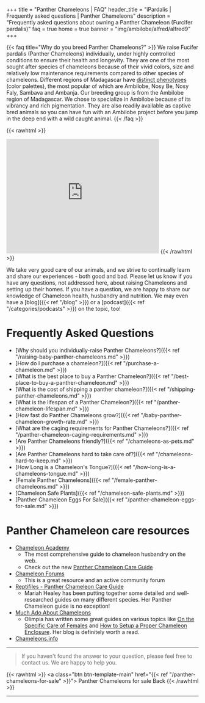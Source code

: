 +++
title = "Panther Chameleons | FAQ"
header_title = "iPardalis | Frequently asked questions | Panther Chameleons"
description = "Frequently asked questions about owning a Panther Chameleon (Furcifer pardalis)"
faq = true
home = true
banner = "img/ambilobe/alfred/alfred9"
+++

{{< faq title="Why do you breed Panther Chameleons?" >}}
We raise Fucifer pardalis (Panther Chameleons) individually, under highly controlled conditions to ensure their health and longevity. They are one of the most sought after species of chameleons because of their vivid colors, size and relatively low maintenance requirements compared to other species of chameleons. Different regions of Madagascar have [distinct phenotypes](https://www.madcham.de/en/category/chamaeleons-habitatsdaten/lokalformen-von-furcifer-pardalis/) (color palettes), the most popular of which are Ambilobe, Nosy Be, Nosy Faly, Sambava and Ambanja. Our breeding group is from the Ambilobe region of Madagascar. We chose to specialize in Ambilobe because of its vibrancy and rich pigmentation. They are also readily available as captive bred animals so you can have fun with an Ambilobe project before you jump in the deep end with a wild caught animal.
{{< /faq >}}
<br>

{{< rawhtml >}}
<iframe src="https://www.google.com/maps/embed?pb=!1m18!1m12!1m3!1d311974.95676865586!2d49.026378432219275!3d-13.191175344746163!2m3!1f0!2f0!3f0!3m2!1i1024!2i768!4f13.1!3m3!1m2!1s0x2214f52f0a812659%3A0x1b97fc64fe096001!2sAmbilobe%2C%20Madagascar!5e1!3m2!1sen!2sus!4v1707187400333!5m2!1sen!2sus" width="400" height="300" style="border:0;" allowfullscreen="" loading="lazy" referrerpolicy="no-referrer-when-downgrade"></iframe>
{{< /rawhtml >}}

We take very good care of our animals, and we strive to continually learn and share our experiences - both good and bad. Please let us know if you have any questions, not addressed here, about raising Chameleons and setting up their homes.  If you have a question, we are happy to share our knowledge of Chameleon health, husbandry and nutrition. We may even have a [blog]({{< ref "/blog" >}}) or a [podcast]({{< ref "/categories/podcasts" >}}) on the topic, too!

# Frequently Asked Questions
- [Why should you individually-raise Panther Chameleons?]({{< ref "/raising-baby-panther-chameleons.md" >}})
- [How do I purchase a chameleon?]({{< ref "/purchase-a-chameleon.md" >}})
- [What is the best place to buy a Panther Chameleon?]({{< ref "/best-place-to-buy-a-panther-chameleon.md" >}})
- [What is the cost of shipping a panther chameleon?]({{< ref "/shipping-panther-chameleons.md" >}})
- [What is the lifespan of a Panther Chameleon?]({{< ref "/panther-chameleon-lifespan.md" >}})
- [How fast do Panther Chameleons grow?]({{< ref "/baby-panther-chameleon-growth-rate.md" >}})
- [What are the caging requirements for Panther Chameleons?]({{< ref "/panther-chameleon-caging-requirements.md" >}})
- [Are Panther Chameleons friendly?]({{< ref "/chameleons-as-pets.md" >}})
- [Are Panther Chameleons hard to take care of?]({{< ref "/chameleons-hard-to-keep.md" >}})
- [How Long is a Chameleon's Tongue?]({{< ref "/how-long-is-a-chameleons-tongue.md" >}})
- [Female Panther Chameleons]({{< ref "/female-panther-chameleons.md" >}})
- [Chameleon Safe Plants]({{< ref "/chameleon-safe-plants.md" >}})
- [Panther Chameleon Eggs For Sale]({{< ref "/panther-chameleon-eggs-for-sale.md" >}})

# Panther Chameleon care resources

- [Chameleon Academy](https://chameleonacademy.com/)
  - The most comprehensive guide to chameleon husbandry on the web.
  - Check out the new [Panther Chameleon Care Guide](https://chameleonacademy.com/panther-chameleon-care/)
- [Chameleon Forums](https://www.chameleonforums.com/)
  - This is a great resource and an active community forum
- [Reptifiles - Panther Chameleon Care Guide](https://reptifiles.com/panther-chameleon-care-sheet/)
  - Mariah Healey has been putting together some detailed and well-researched guides on many different species. Her Panther Chameleon guide is no exception!
- [Much Ado About Chameleons](http://www.muchadoaboutchameleons.com/)
  - Olimpia has written some great guides on various topics like [On the Specific Care of Females](http://www.muchadoaboutchameleons.com/2012/05/on-specific-care-of-females.html) and [How to Setup a Proper Chameleon Enclosure](http://www.muchadoaboutchameleons.com/2012/04/how-to-set-up-proper-chameleon.html). Her blog is definitely worth a read.
- [Chameleons.info](https://www.chameleons.info/en/furcifer-pardalis/)
---

> If you haven't found the answer to your question, please feel free to contact us. We are happy to help you.

{{< rawhtml >}}
<a class="btn btn-template-main" href="{{< ref "/panther-chameleons-for-sale" >}}"> Panther Chameleons for sale <i class="fas fa-backward"></i> Back </a>
{{< /rawhtml >}}

<hr>